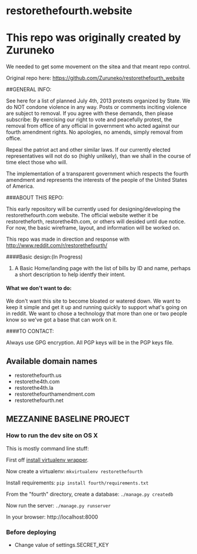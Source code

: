 restorethefourth.website
========================
# This repo was originally created by Zuruneko

We needed to get some movement on the sitea and that meant repo control.

Original repo here:
https://github.com/Zuruneko/restorethefourth_website

##GENERAL INFO:

See here for a list of planned July 4th, 2013 protests organized by State.
We do NOT condone violence in any way. Posts or comments inciting violence are subject to removal.
If you agree with these demands, then please subscribe:
By exercising our right to vote and peacefully protest, the removal from office of any official in government who acted against our fourth amendment rights. No apologies, no amends, simply removal from office.

Repeal the patriot act and other similar laws. If our currently elected representatives will not do so (highly unlikely), than we shall in the course of time elect those who will.

The implementation of a transparent government which respects the fourth amendment and represents the interests of the people of the United States of America.


###ABOUT THIS REPO:

This early repository will be currently used for designing/developing the restorethefourth.com website.
The official website wether it be restoretheforth, restorethe4th.com, or others will desided until due notice.
For now, the basic wireframe, layout, and information will be worked on.

This repo was made in direction and response with http://www.reddit.com/r/restorethefourth/

####Basic design:(In Progress)

1. A Basic Home/landing page with the list of bills by ID and name, perhaps a short description to help identfy their intent.

#### What we don't want to do:

We don't want this site to become bloated or watered down. We want to keep it simple and get it up and running quickly to support what's going on in reddit. We want to chose a technology that more than one or two people know so we've got a base that can work on it.

####TO CONTACT:

Always use GPG encryption.
All PGP keys will be in the PGP keys file.


## Available domain names
* restorethefourth.us
* restorethe4th.com
* restorethe4th.la
* restorethefourthamendment.com
* restorethefourth.net


## MEZZANINE BASELINE PROJECT
### How to run the dev site on OS X
This is mostly command line stuff:

First off [install virtualenv wrapper](https://jamiecurle.co.uk/blog/installing-pip-virtualenv-and-virtualenvwrapper-on-os-x/).

Now create a virtualenv:
`mkvirtualenv restorethefourth`

Install requirements:
`pip install fourth/requirements.txt`

From the "fourth" directory, create a database:
`./manage.py createdb`

Now run the server:
`./manage.py runserver`

In your browser:
http://localhost:8000

### Before deploying

* Change value of settings.SECRET_KEY